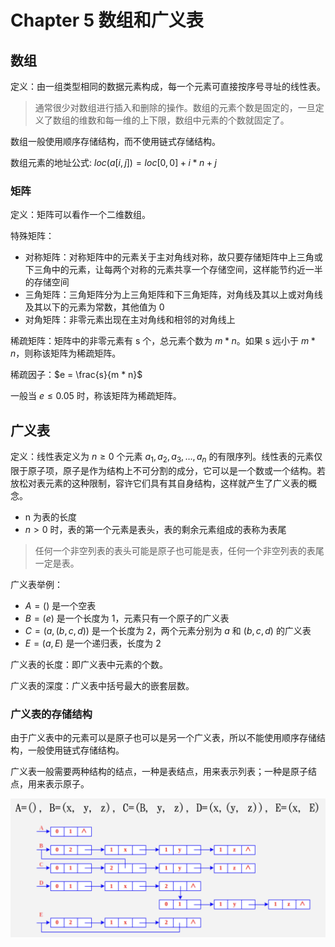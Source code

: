 # Chapter 5 数组和广义表

## 数组

定义：由一组类型相同的数据元素构成，每一个元素可直接按序号寻址的线性表。

> 通常很少对数组进行插入和删除的操作。数组的元素个数是固定的，一旦定义了数组的维数和每一维的上下限，数组中元素的个数就固定了。

数组一般使用顺序存储结构，而不使用链式存储结构。

数组元素的地址公式: $loc(a[i, j]) = loc[0, 0] + i * n + j$

### 矩阵

定义：矩阵可以看作一个二维数组。

特殊矩阵：

- 对称矩阵：对称矩阵中的元素关于主对角线对称，故只要存储矩阵中上三角或下三角中的元素，让每两个对称的元素共享一个存储空间，这样能节约近一半的存储空间
- 三角矩阵：三角矩阵分为上三角矩阵和下三角矩阵，对角线及其以上或对角线及其以下的元素为常数，其他值为 0
- 对角矩阵：非零元素出现在主对角线和相邻的对角线上

稀疏矩阵：矩阵中的非零元素有 s 个，总元素个数为 $m*n$。如果 s 远小于 $m * n$，则称该矩阵为稀疏矩阵。

稀疏因子：$e = \frac{s}{m * n}$

一般当 $e \le 0.05$ 时，称该矩阵为稀疏矩阵。

## 广义表

定义：线性表定义为 $n \ge 0$ 个元素 $a_1,a_2,a_3,…,a_n$ 的有限序列。线性表的元素仅限于原子项，原子是作为结构上不可分割的成分，它可以是一个数或一个结构。若放松对表元素的这种限制，容许它们具有其自身结构，这样就产生了广义表的概念。

- n 为表的长度
- $n \gt 0$ 时，表的第一个元素是表头，表的剩余元素组成的表称为表尾

> 任何一个非空列表的表头可能是原子也可能是表，任何一个非空列表的表尾一定是表。

广义表举例：

- $A = ()$ 是一个空表
- $B = (e)$ 是一个长度为 1，元素只有一个原子的广义表
- $C = (a, (b, c, d))$ 是一个长度为 2，两个元素分别为 $a$ 和 $(b, c, d)$ 的广义表
- $E =(a, E)$ 是一个递归表，长度为 2

广义表的长度：即广义表中元素的个数。

广义表的深度：广义表中括号最大的嵌套层数。

### 广义表的存储结构

由于广义表中的元素可以是原子也可以是另一个广义表，所以不能使用顺序存储结构，一般使用链式存储结构。

广义表一般需要两种结构的结点，一种是表结点，用来表示列表；一种是原子结点，用来表示原子。

![generalizedList](resources/generalizedList.png)